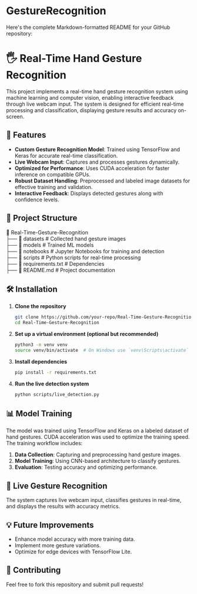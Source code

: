 # GestureRecognition

Here's the complete Markdown-formatted README for your GitHub repository:  

# 🖐️ Real-Time Hand Gesture Recognition  

This project implements a real-time hand gesture recognition system using machine learning and computer vision, enabling interactive feedback through live webcam input. The system is designed for efficient real-time processing and classification, displaying gesture results and accuracy on-screen.  

## 🚀 Features  

- **Custom Gesture Recognition Model**: Trained using TensorFlow and Keras for accurate real-time classification.  
- **Live Webcam Input**: Captures and processes gestures dynamically.  
- **Optimized for Performance**: Uses CUDA acceleration for faster inference on compatible GPUs.  
- **Robust Dataset Handling**: Preprocessed and labeled image datasets for effective training and validation.  
- **Interactive Feedback**: Displays detected gestures along with confidence levels.  

## 📁 Project Structure  


📂 Real-Time-Gesture-Recognition  
 ├── 📂 datasets               # Collected hand gesture images  
 ├── 📂 models                 # Trained ML models  
 ├── 📂 notebooks              # Jupyter Notebooks for training and detection  
 ├── 📂 scripts                # Python scripts for real-time processing  
 ├── 📄 requirements.txt        # Dependencies  
 ├── 📄 README.md               # Project documentation  


## 🛠️ Installation  

1. **Clone the repository**  
   ```bash
   git clone https://github.com/your-repo/Real-Time-Gesture-Recognition.git
   cd Real-Time-Gesture-Recognition
   ```  

2. **Set up a virtual environment (optional but recommended)**  
   ```bash
   python3 -m venv venv  
   source venv/bin/activate  # On Windows use `venv\Scripts\activate`
   ```  

3. **Install dependencies**  
   ```bash
   pip install -r requirements.txt
   ```  

4. **Run the live detection system**  
   ```bash
   python scripts/live_detection.py
   ```  

## 📊 Model Training  

The model was trained using TensorFlow and Keras on a labeled dataset of hand gestures. CUDA acceleration was used to optimize the training speed. The training workflow includes:  

1. **Data Collection**: Capturing and preprocessing hand gesture images.  
2. **Model Training**: Using CNN-based architecture to classify gestures.  
3. **Evaluation**: Testing accuracy and optimizing performance.  

## 🎥 Live Gesture Recognition  

The system captures live webcam input, classifies gestures in real-time, and displays the results with accuracy metrics.  

## 💡 Future Improvements  

- Enhance model accuracy with more training data.  
- Implement more gesture variations.  
- Optimize for edge devices with TensorFlow Lite.  

## 🤝 Contributing  

Feel free to fork this repository and submit pull requests!  
```
